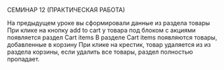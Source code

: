СЕМИНАР 12 (ПРАКТИЧЕСКАЯ РАБОТА)

На предыдущем уроке вы сформировали данные из раздела товары
При клике на кнопку add to cart у товара под блоком с акциями появляется раздел Cart items
В разделе Cart items появляются товары, добавленные в корзину
При клике на крестик, товар удаляется из из раздела корзины, если удалить все товары, раздел полностью пропадает.
